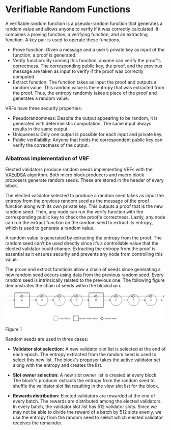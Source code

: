 # Verifiable Random Functions

A verifiable random function is a pseudo-random function that generates a random value and allows anyone to verify if it was correctly calculated. It combines a proving function, a verifying function, and an extracting function. A key pair is used to operate these functions.

- Prove function: Given a message and a user’s private key as input of the function, a proof is generated.
- Verify function: By running this function, anyone can verify the proof's correctness. The corresponding public key, the proof, and the previous message are taken as input to verify if the proof was correctly computed.
- Extract function: The function takes as input the proof and outputs a random value. This random value is the entropy that was extracted from the proof. Thus, the entropy randomly takes a piece of the proof and generates a random value.

VRFs have three security properties:

- Pseudorandomness: Despite the output appearing to be random, it is generated with deterministic computation. The same input always results in the same output.
- Uniqueness: Only one output is possible for each input and private key.
- Public verifiability: Anyone that holds the correspondent public key can verify the correctness of the output.

### **Albatross implementation of VRF**

Elected validators produce random seeds implementing VRFs with the [VXEdDSA](https://www.signal.org/docs/specifications/xeddsa/#vxeddsa) algorithm. Both micro block producers and macro block proposers generate random seeds. These are stored in the header of every block.

The elected validator selected to produce a random seed takes as input the entropy from the previous random seed as the message of the proof function along with its own private key. This outputs a proof that is the new random seed. Then, any node can run the verify function with the corresponding public key to check the proof's correctness. Lastly, any node can run the extract function on the random seed to extract its entropy, which is used to generate a random value.

A random value is generated by extracting the entropy from the proof. The random seed can’t be used directly since it’s a controllable value that the elected validator could change. Extracting the entropy from the proof is essential as it ensures security and prevents any node from controlling this value.

The prove and extract functions allow a chain of seeds since generating a new random seed occurs using data from the previous random seed. Every random seed is intrinsically related to the previous one. The following figure demonstrates the chain of seeds within the blockchain.

![Figure 1](/public/protocol/VRF_seed.png)

Figure 1

Random seeds are used in three cases:

- **Validator slot selection:** A new validator slot list is selected at the end of each epoch. The entropy extracted from the random seed is used to select this new list. The block's proposer takes the active validator set along with the entropy and creates the list.

- **Slot owner selection:** A new slot owner list is created at every block. The block's producer extracts the entropy from the random seed to shuffle the validator slot list resulting in the view slot list for the block.

- **Rewards distribution:** Elected validators are rewarded at the end of every batch. The rewards are distributed among the elected validators. In every batch, the validator slot list has 512 validator slots. Since we may not be able to divide the reward of a batch by 512 slots evenly, we use the entropy from the random seed to select which elected validator receives the remainder.